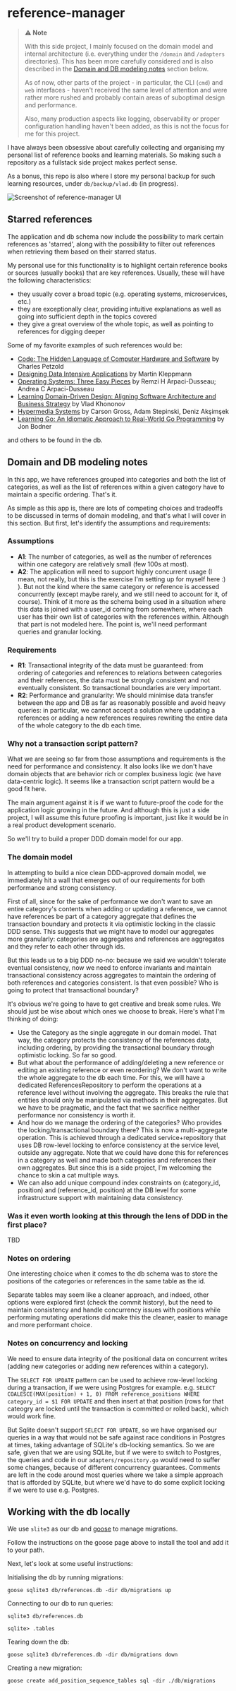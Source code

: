 # reference-manager

> **⚠️ Note**
>
> With this side project, I mainly focused on the domain model and internal architecture (i.e. everything under the `/domain` and `/adapters` directories). This has been more carefully considered and is also described in the [Domain and DB modeling notes](#domain-and-db-modeling-notes) section below.
>
> As of now, other parts of the project - in particular, the CLI (`cmd`) and `web` interfaces - haven't received the same level of attention and were rather more rushed and probably contain areas of suboptimal design and performance.
>
> Also, many production aspects like logging, observability or proper configuration handling haven't been added, as this is not the focus for me for this project.

I have always been obsessive about carefully collecting and organising my personal list of reference books and learning materials. So making such a repository as a fullstack side project makes perfect sense.

As a bonus, this repo is also where I store my personal backup for such learning resources, under `db/backup/vlad.db` (in progress).

![Screenshot of reference-manager UI](assets/screenshot.png)

## Starred references

The application and db schema now include the possibility to mark certain references as 'starred', along with the possibility to filter out references when retrieving them based on their starred status.

My personal use for this functionality is to highlight certain reference books or sources (usually books) that are key references. Usually, these will have the following characteristics:

- they usually cover a broad topic (e.g. operating systems, microservices, etc.)
- they are exceptionally clear, providing intuitive explanations as well as going into sufficient depth in the topics covered
- they give a great overview of the whole topic, as well as pointing to references for digging deeper

Some of my favorite examples of such references would be:

- [Code: The Hidden Language of Computer Hardware and Software](https://isbnsearch.org/isbn/9780137909100) by Charles Petzold
- [Designing Data Intensive Applications](https://isbnsearch.org/isbn/9781449373320) by Martin Kleppmann
- [Operating Systems: Three Easy Pieces](https://isbnsearch.org/isbn/9781985086593) by Remzi H Arpaci-Dusseau; Andrea C Arpaci-Dusseau
- [Learning Domain-Driven Design: Aligning Software Architecture and Business Strategy](https://isbnsearch.org/isbn/9781098100131) by Vlad Khononov
- [Hypermedia Systems](https://isbnsearch.org/isbn/9798394025143) by Carson Gross, Adam Stepinski, Deniz Akşimşek
- [Learning Go: An Idiomatic Approach to Real-World Go Programming](https://isbnsearch.org/isbn/9781098139292) by Jon Bodner

and others to be found in the db.

## Domain and DB modeling notes

In this app, we have references grouped into categories and both the list of categories, as well as the list of references within a given category have to maintain a specific ordering. That's it.

As simple as this app is, there are lots of competing choices and tradeoffs to be discussed in terms of domain modeling, and that's what I will cover in this section. But first, let's identify the assumptions and requirements:

### Assumptions

- **A1**: The number of categories, as well as the number of references within one category are relatively small (few 100s at most).
- **A2**: The application will need to support highly concurrent usage (I mean, not really, but this is the exercise I'm setting up for myself here :) ). But not the kind where the same category or reference is accessed concurrently (except maybe rarely, and we still need to account for it, of course). Think of it more as the schema being used in a situation where this data is joined with a user_id coming from somewhere, where each user has their own list of categories with the references within. Although that part is not modeled here. The point is, we'll need performant queries and granular locking.

### Requirements

- **R1**: Transactional integrity of the data must be guaranteed: from ordering of categories and references to relations between categories and their references, the data must be strongly consistent and not eventually consistent. So transactional boundaries are very important.
- **R2**: Performance and granularity: We should minimise data transfer between the app and DB as far as reasonably possible and avoid heavy queries: in particular, we cannot accept a solution where updating a references or adding a new references requires rewriting the entire data of the whole category to the db each time.

### Why not a transaction script pattern?

What we are seeing so far from those assumptions and requirements is the need for performance and consistency. It also looks like we don't have domain objects that are behavior rich or complex business logic (we have data-centric logic). It seems like a transaction script pattern would be a good fit here.

The main argument against it is if we want to future-proof the code for the application logic growing in the future. And although this is just a side project, I will assume this future proofing is important, just like it would be in a real product development scenario.

So we'll try to build a proper DDD domain model for our app.

### The domain model

In attempting to build a nice clean DDD-approved domain model, we immediately hit a wall that emerges out of our requirements for both performance and strong consistency.

First of all, since for the sake of performance we don't want to save an entire category's contents when adding or updating a reference, we cannot have references be part of a category aggregate that defines the transaction boundary and protects it via optimistic locking in the classic DDD sense. This suggests that we might have to model our aggregates more granularly: categories are aggregates and references are aggregates and they refer to each other through ids.

But this leads us to a big DDD no-no: because we said we wouldn't tolerate eventual consistency, now we need to enforce invariants and maintain transactional consistency across aggregates to maintain the ordering of both references and categories consistent. Is that even possible? Who is going to protect that transactional boundary?

It's obvious we're going to have to get creative and break some rules. We should just be wise about which ones we choose to break. Here's what I'm thinking of doing:

- Use the Category as the single aggregate in our domain model. That way, the category protects the consistency of the references data, including ordering, by providing the transactional boundary through optimistic locking. So far so good.
- But what about the performance of adding/deleting a new reference or editing an existing reference or even reordering? We don't want to write the whole aggregate to the db each time. For this, we will have a dedicated ReferencesRepository to perform the operations at a reference level without involving the aggregate. This breaks the rule that entities should only be manipulated via methods in their aggregates. But we have to be pragmatic, and the fact that we sacrifice neither performance nor consistency is worth it.
- And how do we manage the ordering of the categories? Who provides the locking/transactional boundary there? This is now a multi-aggregate operation. This is achieved through a dedicated service+repository that uses DB row-level locking to enforce consistency at the service level, outside any aggregate. Note that we could have done this for references in a category as well and made both categories and references their own aggregates. But since this is a side project, I'm welcoming the chance to skin a cat multiple ways.
- We can also add unique compound index constraints on (category_id, position) and (reference_id, position) at the DB level for some infrastructure support with maintaining data consistency.

### Was it even worth looking at this through the lens of DDD in the first place?

TBD

### Notes on ordering

One interesting choice when it comes to the db schema was to store the positions of the categories or references in the same table as the id.

Separate tables may seem like a cleaner approach, and indeed, other options were explored first (check the commit history), but the need to maintain consistency and handle concurrency issues with positions while performing mutating operations did make this the cleaner, easier to manage and more performant choice.

### Notes on concurrency and locking

We need to ensure data integrity of the positional data on concurrent writes (adding new categories or adding new references within a category).

The `SELECT FOR UPDATE` pattern can be used to achieve row-level locking during a transaction, if we were using Postgres for example. e.g. `SELECT COALESCE(MAX(position) + 1, 0) FROM reference_positions WHERE category_id = $1 FOR UPDATE` and then insert at that position (rows for that cateogry are locked until the transaction is committed or rolled back), which would work fine.

But Sqlite doesn't support `SELECT FOR UPDATE`, so we have organised our queries in a way that would not be safe against race conditions in Postgres at times, taking advantage of SQLite's db-locking semantics. So we are safe, given that we are using SQLite, but if we were to switch to Postgres, the queries and code in our `adapters/repository.go` would need to suffer some changes, because of different concurrency guarantees. Comments are left in the code around most queries where we take a simple approach that is afforded by SQLite, but where we'd have to do some explicit locking if we were to use e.g. Postgres.

## Working with the db locally

We use `slite3` as our db and [goose](https://github.com/pressly/goose) to manage migrations.

Follow the instructions on the goose page above to install the tool and add it to your path.

Next, let's look at some useful instructions:

Initialising the db by running migrations:

```
goose sqlite3 db/references.db -dir db/migrations up
```

Connecting to our db to run queries:

```
sqlite3 db/references.db

sqlite> .tables
```

Tearing down the db:

```
goose sqlite3 db/references.db -dir db/migrations down
```

Creating a new migration:

```
goose create add_position_sequence_tables sql -dir ./db/migrations
```
